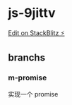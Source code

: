 # js-9jittv

[Edit on StackBlitz ⚡️](https://stackblitz.com/edit/js-9jittv)

## branchs

### m-promise

实现一个 promise
